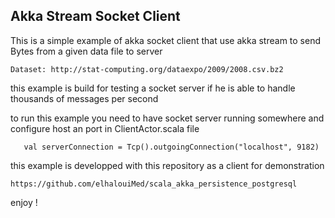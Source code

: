 ## Akka Stream Socket Client

This is a simple example of akka socket client that use akka stream to send Bytes from a given data file to server
```
Dataset: http://stat-computing.org/dataexpo/2009/2008.csv.bz2
```
this example is build for testing a socket server if he is able to handle thousands of messages per second

to run this example you need to have socket server running somewhere and configure host an port in ClientActor.scala file

```
   val serverConnection = Tcp().outgoingConnection("localhost", 9182)
```

this example is developped with this repository as a client for demonstration

```
https://github.com/elhalouiMed/scala_akka_persistence_postgresql

```
enjoy !
